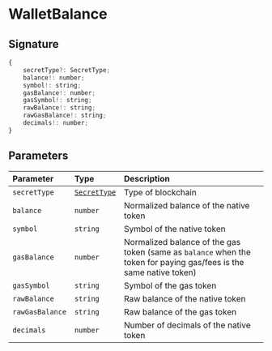 # WalletBalance

## Signature

```javascript
{
    secretType?: SecretType; 
    balance!: number;
    symbol!: string;
    gasBalance!: number;
    gasSymbol!: string;
    rawBalance!: string;
    rawGasBalance!: string;
    decimals!: number;
}
```

## Parameters

| Parameter | Type | Description |
| :--- | :--- | :--- |
| `secretType` | [`SecretType`](secrettype-1.md) | Type of blockchain |
| `balance` | `number` | Normalized balance of the native token |
| `symbol` | `string` | Symbol of the native token |
| `gasBalance` | `number` | Normalized balance of the gas token \(same as `balance` when the token for paying gas/fees is the same native token\) |
| `gasSymbol` | `string` | Symbol of the gas token |
| `rawBalance` | `string` | Raw balance of the native token |
| `rawGasBalance` | `string` | Raw balance of the gas token |
| `decimals` | `number` | Number of decimals of the native token |

